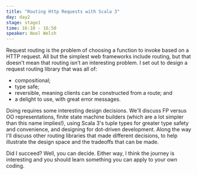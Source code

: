 ```yaml
---
title: "Routing Http Requests with Scala 3"
day: day2
stage: stage1
time: 16:10 - 16:50
speaker: Noel Welsh
---
```


Request routing is the problem of choosing a function to invoke based on a HTTP request. All but the simplest web frameworks include routing, but that doesn't mean that routing isn't an interesting problem. I set out to design a request routing library that was all of:

- compositional;
- type safe;
- reversible, meaning clients can be constructed from a route; and
- a delight to use, with great error messages.

Doing requires some interesting design decisions. We'll discuss FP versus OO representations,
finite state machine builders (which are a lot simpler than this name implies!), using Scala 3's tuple types for greater type safety and convenience, and designing for dot-driven development. Along the way I'll discuss other routing libraries that made different decisions, to help illustrate the design space and the tradeoffs that can be made.

Did I succeed? Well, you can decide. Either way, I think the journey is interesting and you should learn something you can apply to your own coding.
